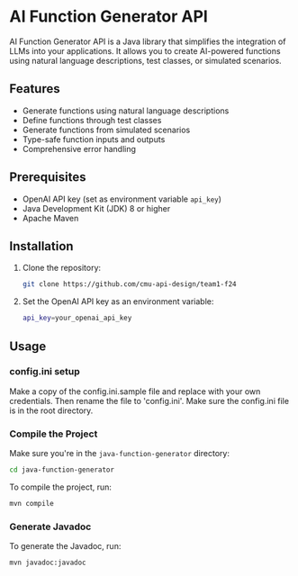 # AI Function Generator API

AI Function Generator API is a Java library that simplifies the integration of LLMs into your applications. It allows you to create AI-powered functions using natural language descriptions, test classes, or simulated scenarios.

## Features

- Generate functions using natural language descriptions
- Define functions through test classes
- Generate functions from simulated scenarios
- Type-safe function inputs and outputs
- Comprehensive error handling

## Prerequisites

- OpenAI API key (set as environment variable `api_key`)
- Java Development Kit (JDK) 8 or higher
- Apache Maven

## Installation

1. Clone the repository:
    ```sh
    git clone https://github.com/cmu-api-design/team1-f24
    ```

2. Set the OpenAI API key as an environment variable:
    ```sh
    api_key=your_openai_api_key
    ```

## Usage

### config.ini setup
Make a copy of the config.ini.sample file and replace with your own credentials.
Then rename the file to 'config.ini'.
Make sure the config.ini file is in the root directory.

### Compile the Project

Make sure you're in the `java-function-generator` directory:
```sh
cd java-function-generator
```

To compile the project, run:
```sh
mvn compile
```

### Generate Javadoc
To generate the Javadoc, run:
```sh
mvn javadoc:javadoc
```
